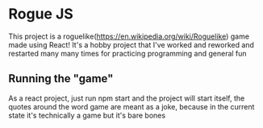 # Rogue JS

This project is a roguelike(https://en.wikipedia.org/wiki/Roguelike) game made using React!
It's a hobby project that I've worked and reworked and restarted many many times for practicing programming and general fun

## Running the "game"

As a react project, just run npm start and the project will start itself, the quotes around the word game are meant as a joke, because in the current state it's technically a game but it's bare bones
